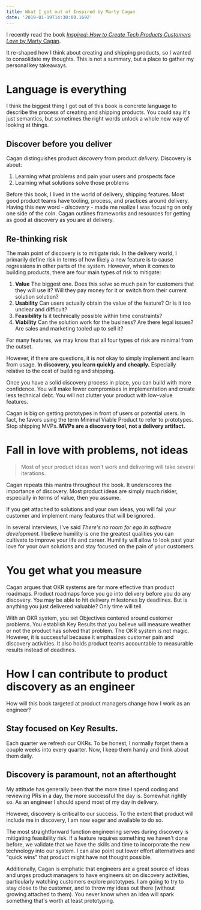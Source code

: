 ```yaml
---
title: What I got out of Inspired by Marty Cagan
date: '2019-01-19T14:30:00.169Z'
---
```


I recently read the book [_Inspired: How to Create Tech Products Customers Love_ by Marty Cagan](https://www.goodreads.com/book/show/3323374-inspired).

It re-shaped how I think about creating and shipping products, so I wanted to consolidate my thoughts. This is not a summary, but a place to gather my personal key takeaways.

# Language is everything

I think the biggest thing I got out of this book is concrete language to describe the process of creating and shipping products. You could say it's just semantics, but sometimes the right words unlock a whole new way of looking at things.

## Discover before you deliver

Cagan distinguishes product _discovery_ from product _delivery_. Discovery is about:
1. Learning what problems and pain your users and prospects face
1. Learning what solutions solve those problems

Before this book, I lived in the world of delivery, shipping features. Most good product teams have tooling, process, and practices around delivery. Having this new word - _discovery_ - made me realize I was focusing on only one side of the coin. Cagan outlines frameworks and resources for getting as good at discovery as you are at delivery.

## Re-thinking risk

The main point of discovery is to mitigate risk. In the delivery world, I primarily define risk in terms of how likely a new feature is to cause regressions in other parts of the system. However, when it comes to building products, there are four main types of risk to mitigate:

1. **Value** The biggest one. Does this solve so much pain for customers that they will use it? Will they pay money for it or switch from their current solution solution?
1. **Usability** Can users actually obtain the value of the feature? Or is it too unclear and difficult?
1. **Feasibility** Is it technically possible within time constraints?
1. **Viability** Can the solution work for the business? Are there legal issues? Are sales and marketing tooled up to sell it?

For many features, we may know that all four types of risk are minimal from the outset.

However, if there are questions, it is *not* okay to simply implement and learn from usage. **In discovery, you learn quickly and cheaply.** Especially relative to the cost of building and shipping.

Once you have a solid discovery process in place, you can build with more confidence. You will make fewer compromises in implementation and create less technical debt. You will not clutter your product with low-value features.

Cagan is big on getting prototypes in front of users or potential users. In fact, he favors using the term Minimal Viable Product to refer to prototypes. Stop shipping MVPs. **MVPs are a discovery tool, not a delivery artifact.**

# Fall in love with problems, not ideas

> Most of your product ideas won't work and delivering will take several iterations.

Cagan repeats this mantra throughout the book. It underscores the importance of discovery. Most product ideas are simply much riskier, especially in terms of value, then you assume.

If you get attached to solutions and your own ideas, you will fail your customer and implement many features that will be ignored.

In several interviews, I've said _There's no room for ego in software development._ I believe humility is one the greatest qualities you can cultivate to improve your life and career. Humility will allow to look past your love for your own solutions and stay focused on the pain of your customers.

# You get what you measure

Cagan argues that OKR systems are far more effective than product roadmaps. Product roadmaps force you go into delivery before you do any discovery. You may be able to hit delivery milestones by deadlines. But is anything you just delivered valuable? Only time will tell.

With an OKR system, you set Objectives centered around customer problems. You establish Key Results that you believe will measure weather or not the product has solved that problem. The OKR system is not magic. However, it is successful because it emphasizes customer pain and discovery activities. It also holds product teams accountable to measurable results instead of deadlines.

# How I can contribute to product discovery as an engineer

How will this book targeted at product managers change how I work as an engineer?

## Stay focused on Key Results.
Each quarter we refresh our OKRs. To be honest, I normally forget them a couple weeks into every quarter. Now, I keep them handy and think about them daily.

## Discovery is paramount, not an afterthought
My attitude has generally been that the more time I spend coding and reviewing PRs in a day, the more successful the day is. Somewhat rightly so. As an engineer I should spend most of my day in delivery.

However, discovery is critical to our success. To the extent that product will include me in discovery, I am now eager and available to do so.

The most straightforward function engineering serves during discovery is mitigating feasibility risk. If a feature requires something we haven't done before, we validate that we have the skills and time to incorporate the new technology into our system. I can also point out lower effort alternatives and "quick wins" that product might have not thought possible.

Additionally, Cagan is emphatic that engineers are a great source of ideas and urges product managers to have engineers sit on discovery activities, particularly watching customers explore prototypes. I am going to try to stay close to the customer, and to throw my ideas out there (without growing attached to them). You never know when an idea will spark something that's worth at least prototyping.



